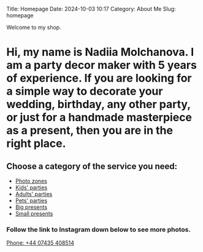 Title: Homepage
Date: 2024-10-03 10:17
Category: About Me
Slug: homepage

Welcome to my shop.

# Hi, my name is **Nadiia Molchanova**. I am a party decor maker with 5 years of experience. If you are looking for a simple way to decorate your wedding, birthday, any other party, or just for a handmade masterpiece as a present, then you are in the right place.

## Choose a category of the service you need:

* [Photo zones](pages/photo-zones.html)
* [Kids' parties](pages/kids-parties.html)
* [Adults' parties](pages/adults-parties.html)
* [Pets' parties](pages/pets-parties.html)
* [Big presents](pages/big-presents.html)
* [Small presents](pages/small-presents.html)


### Follow the link to **Instagram** down below to see more photos.

[Phone: +44 07435 408514](tel:+4407435408514)
